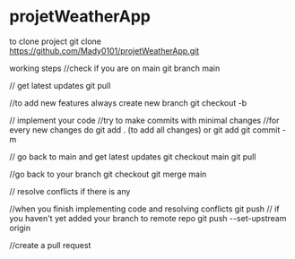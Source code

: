 # projetWeatherApp

to clone project 
git clone https://github.com/Mady0101/projetWeatherApp.git

working steps 
//check if you are on main 
git branch main 

// get latest updates 
git pull 

//to add new features always create new branch 
git checkout -b <your branch name>

// implement your code 
//try to make commits with minimal changes 
//for every new changes do
git add . (to add all changes) or git add <file name>
git commit -m <your message to indicate what changes you made>





// go back to main and get latest updates
git checkout main
git pull

//go back to your branch 
git checkout <your branch name>
git merge main 

// resolve conflicts if there is any 

//when you finish implementing code and resolving conflicts
git push 
// if you haven't yet added your branch to remote repo
git push --set-upstream origin <your branch name>

//create a pull request
